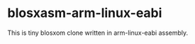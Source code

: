 blosxasm-arm-linux-eabi
=======================

This is tiny blosxom clone written in arm-linux-eabi assembly.


